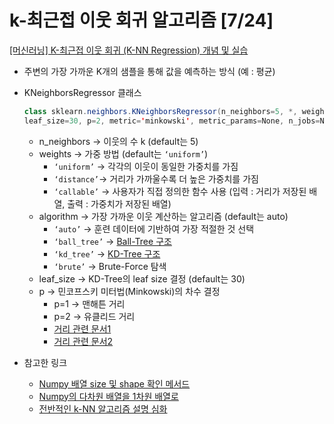 # k-최근접 이웃 회귀 알고리즘 [7/24]

[[머신러닝] K-최근접 이웃 회귀 (K-NN Regression) 개념 및 실습](https://rebro.kr/184)

- 주변의 가장 가까운 K개의 샘플을 통해 값을 예측하는 방식 (예 : 평균)
- KNeighborsRegressor 클래스
    
    ```java
    class sklearn.neighbors.KNeighborsRegressor(n_neighbors=5, *, weights='uniform', algorithm='auto',
    leaf_size=30, p=2, metric='minkowski', metric_params=None, n_jobs=None)
    ```
    
    - n_neighbors → 이웃의 수 k (default는 5)
    - weights → 가중 방법 (default는 `‘uniform’`)
        - `‘uniform’` → 각각의 이웃이 동일한 가중치를 가짐
        - `‘distance’`→ 거리가 가까울수록 더 높은 가중치를 가짐
        - `‘callable’` → 사용자가 직접 정의한 함수 사용 (입력 : 거리가 저장된 배열, 출력 : 가중치가 저장된 배열)
    - algorithm → 가장 가까운 이웃 계산하는 알고리즘 (default는 auto)
        - `‘auto’` → 훈련 데이터에 기반하여 가장 적절한 것 선택
        - `‘ball_tree’` → [Ball-Tree 구조](https://nobilitycat.tistory.com/entry/ball-tree)
        - `‘kd_tree’` → [KD-Tree 구조](https://nobilitycat.tistory.com/entry/kd-tree?category=632037)
        - `‘brute’` → Brute-Force 탐색
    - leaf_size → KD-Tree의 leaf size 결정 (default는 30)
    - p → 민코프스키 미터법(Minkowski)의 차수 결정
        - p=1 → 맨해튼 거리
        - p=2 → 유클리드 거리
        - [거리 관련 문서1](https://blog.naver.com/PostView.naver?blogId=pmw9440&logNo=221615853370&parentCategoryNo=&categoryNo=7&viewDate=&isShowPopularPosts=true&from=search)
        - [거리 관련 문서2](https://csm-kr.tistory.com/16)
- 참고한 링크
    - [Numpy 배열 size 및 shape 확인 메서드](https://curryyou.tistory.com/128)
    - [Numpy의 다차원 배열을 1차원 배열로](https://rfriend.tistory.com/349)
    - [전반적인 k-NN 알고리즘 설명 심화](https://scikit-learn.org/stable/modules/neighbors.html)
